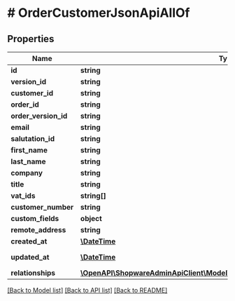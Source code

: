 # # OrderCustomerJsonApiAllOf

## Properties

Name | Type | Description | Notes
------------ | ------------- | ------------- | -------------
**id** | **string** |  | [optional]
**version_id** | **string** |  | [optional]
**customer_id** | **string** |  | [optional]
**order_id** | **string** |  |
**order_version_id** | **string** |  | [optional]
**email** | **string** |  |
**salutation_id** | **string** |  | [optional]
**first_name** | **string** |  |
**last_name** | **string** |  |
**company** | **string** |  | [optional]
**title** | **string** |  | [optional]
**vat_ids** | **string[]** |  | [optional]
**customer_number** | **string** |  | [optional]
**custom_fields** | **object** |  | [optional]
**remote_address** | **string** |  | [optional]
**created_at** | [**\DateTime**](\DateTime.md) |  | [readonly]
**updated_at** | [**\DateTime**](\DateTime.md) |  | [optional] [readonly]
**relationships** | [**\OpenAPI\ShopwareAdminApiClient\Model\OrderCustomerJsonApiAllOfRelationships**](OrderCustomerJsonApiAllOfRelationships.md) |  | [optional]

[[Back to Model list]](../../README.md#models) [[Back to API list]](../../README.md#endpoints) [[Back to README]](../../README.md)
